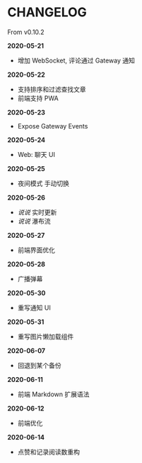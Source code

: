 # CHANGELOG

From v0.10.2

**2020-05-21**
- 增加 WebSocket, 评论通过 Gateway 通知

**2020-05-22**
- 支持排序和过滤查找文章
- 前端支持 PWA

**2020-05-23**
- Expose Gateway Events

**2020-05-24**
- Web: 聊天 UI

**2020-05-25**
- 夜间模式 手动切换

**2020-05-26**
- *说说* 实时更新
- *说说* 瀑布流

**2020-05-27**
- 前端界面优化

**2020-05-28**
- 广播弹幕

**2020-05-30**
- 重写通知 UI

**2020-05-31**
- 重写图片懒加载组件

**2020-06-07**
- 回退到某个备份

**2020-06-11**
- 前端 Markdown 扩展语法

**2020-06-12**
- 前端优化

**2020-06-14**
- 点赞和记录阅读数重构
